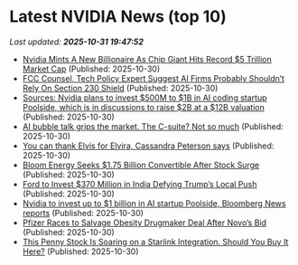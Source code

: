 # Latest NVIDIA News (top 10)
_Last updated: **2025-10-31 19:47:52**_

- [Nvidia Mints A New Billionaire As Chip Giant Hits Record $5 Trillion Market Cap](https://biztoc.com/x/d70f46f985ac69a8) (Published: 2025-10-30)
- [FCC Counsel, Tech Policy Expert Suggest AI Firms Probably Shouldn’t Rely On Section 230 Shield](https://dailycaller.com/2025/10/30/neil-chilson-adam-candeub-section-230-daily-caller-america-first-ai/) (Published: 2025-10-30)
- [Sources: Nvidia plans to invest $500M to $1B in AI coding startup Poolside, which is in discussions to raise $2B at a $12B valuation](https://biztoc.com/x/6be6bc8c25f92707) (Published: 2025-10-30)
- [AI bubble talk grips the market. The C-suite? Not so much](https://biztoc.com/x/0d8b06171347efb7) (Published: 2025-10-30)
- [You can thank Elvis for Elvira, Cassandra Peterson says](https://biztoc.com/x/ffeaefbada5e0849) (Published: 2025-10-30)
- [Bloom Energy Seeks $1.75 Billion Convertible After Stock Surge](https://biztoc.com/x/366bb7219beead13) (Published: 2025-10-30)
- [Ford to Invest $370 Million in India Defying Trump’s Local Push](https://biztoc.com/x/5ae20291537b19f9) (Published: 2025-10-30)
- [Nvidia to invest up to $1 billion in AI startup Poolside, Bloomberg News reports](https://biztoc.com/x/208eb464bb3f3c0d) (Published: 2025-10-30)
- [Pfizer Races to Salvage Obesity Drugmaker Deal After Novo’s Bid](https://biztoc.com/x/e9c22757a7a084cf) (Published: 2025-10-30)
- [This Penny Stock Is Soaring on a Starlink Integration. Should You Buy It Here?](https://biztoc.com/x/8293474ee45ab8ba) (Published: 2025-10-30)
